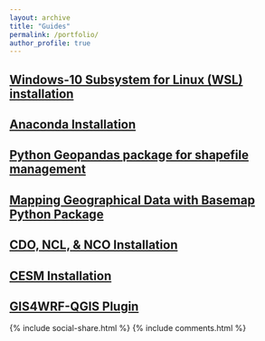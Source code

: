 ```yaml
---
layout: archive
title: "Guides"
permalink: /portfolio/
author_profile: true
---
```


## [Windows-10 Subsystem for Linux (WSL) installation](https://yonsci.github.io/yon_academic//portfolio/portfolio-1/)
 
## [Anaconda Installation](https://yonsci.github.io/yon_academic//portfolio/portfolio-2/)

## [Python Geopandas package for shapefile management](https://yonsci.github.io/yon_academic//portfolio/portfolio-7/) 

## [Mapping Geographical Data with Basemap Python Package](https://yonsci.github.io/yon_academic//portfolio/portfolio-8/) 

## [CDO, NCL, & NCO Installation](https://yonsci.github.io/yon_academic//portfolio/portfolio-9/) 

## [CESM Installation](https://yonsci.github.io/yon_academic//portfolio/portfolio-12/) 

## [GIS4WRF-QGIS Plugin]()


{% include social-share.html %}
{% include comments.html %}
